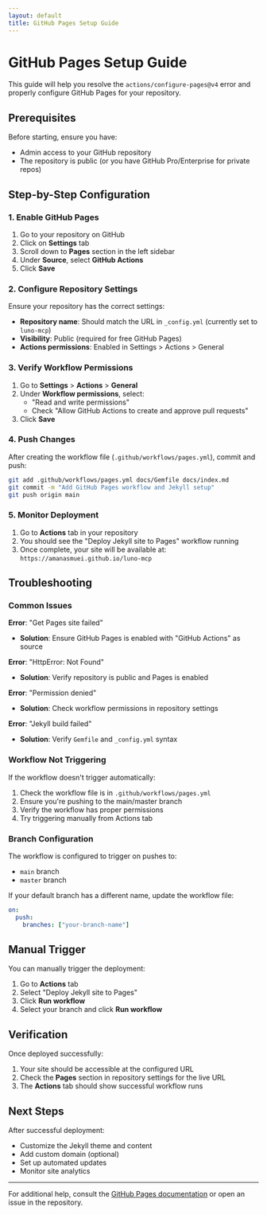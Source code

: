 ```yaml
---
layout: default
title: GitHub Pages Setup Guide
---
```


# GitHub Pages Setup Guide

This guide will help you resolve the `actions/configure-pages@v4` error and properly configure GitHub Pages for your repository.

## Prerequisites

Before starting, ensure you have:
- Admin access to your GitHub repository
- The repository is public (or you have GitHub Pro/Enterprise for private repos)

## Step-by-Step Configuration

### 1. Enable GitHub Pages

1. Go to your repository on GitHub
2. Click on **Settings** tab
3. Scroll down to **Pages** section in the left sidebar
4. Under **Source**, select **GitHub Actions**
5. Click **Save**

### 2. Configure Repository Settings

Ensure your repository has the correct settings:

- **Repository name**: Should match the URL in `_config.yml` (currently set to `luno-mcp`)
- **Visibility**: Public (required for free GitHub Pages)
- **Actions permissions**: Enabled in Settings > Actions > General

### 3. Verify Workflow Permissions

1. Go to **Settings** > **Actions** > **General**
2. Under **Workflow permissions**, select:
   - "Read and write permissions"
   - Check "Allow GitHub Actions to create and approve pull requests"
3. Click **Save**

### 4. Push Changes

After creating the workflow file (`.github/workflows/pages.yml`), commit and push:

```bash
git add .github/workflows/pages.yml docs/Gemfile docs/index.md
git commit -m "Add GitHub Pages workflow and Jekyll setup"
git push origin main
```

### 5. Monitor Deployment

1. Go to **Actions** tab in your repository
2. You should see the "Deploy Jekyll site to Pages" workflow running
3. Once complete, your site will be available at: `https://amanasmuei.github.io/luno-mcp`

## Troubleshooting

### Common Issues

**Error**: "Get Pages site failed"
- **Solution**: Ensure GitHub Pages is enabled with "GitHub Actions" as source

**Error**: "HttpError: Not Found"
- **Solution**: Verify repository is public and Pages is enabled

**Error**: "Permission denied"
- **Solution**: Check workflow permissions in repository settings

**Error**: "Jekyll build failed"
- **Solution**: Verify `Gemfile` and `_config.yml` syntax

### Workflow Not Triggering

If the workflow doesn't trigger automatically:

1. Check the workflow file is in `.github/workflows/pages.yml`
2. Ensure you're pushing to the main/master branch
3. Verify the workflow has proper permissions
4. Try triggering manually from Actions tab

### Branch Configuration

The workflow is configured to trigger on pushes to:
- `main` branch
- `master` branch

If your default branch has a different name, update the workflow file:

```yaml
on:
  push:
    branches: ["your-branch-name"]
```

## Manual Trigger

You can manually trigger the deployment:

1. Go to **Actions** tab
2. Select "Deploy Jekyll site to Pages"
3. Click **Run workflow**
4. Select your branch and click **Run workflow**

## Verification

Once deployed successfully:

1. Your site should be accessible at the configured URL
2. Check the **Pages** section in repository settings for the live URL
3. The **Actions** tab should show successful workflow runs

## Next Steps

After successful deployment:

- Customize the Jekyll theme and content
- Add custom domain (optional)
- Set up automated updates
- Monitor site analytics

---

For additional help, consult the [GitHub Pages documentation](https://docs.github.com/en/pages) or open an issue in the repository.